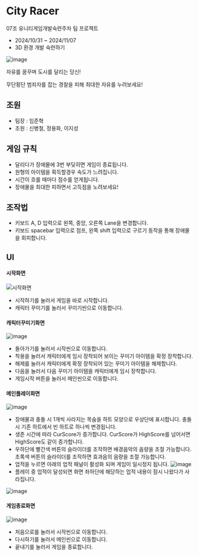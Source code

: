 # City Racer
07조 유니티게임개발숙련주차 팀 프로젝트

 - 2024/10/31 ~ 2024/11/07
 - 3D 환경 개발 숙련하기
   
 ![image](https://github.com/user-attachments/assets/155819dc-5a5b-4c7f-9163-dbaf83453b7a)

 
 자유를 꿈꾸며 도시를 달리는 당신!
 
 무단횡단 범죄자를 잡는 경찰을 피해 최대한 자유를 누려보세요!

## 조원
 - 팀장 : 임준혁
 - 조원 : 신병철, 정용화, 이지성

## 게임 규칙
 - 달리다가 장애물에 3번 부딪히면 게임이 종료됩니다.
 - 원형의 아이템을 획득할경우 속도가 느려집니다.
 - 시간이 흐를 때마다 점수를 얻게됩니다.
 - 장애물을 최대한 피하면서 고득점을 노려보세요!

## 조작법
 - 키보드 A, D 입력으로 왼쪽, 중앙, 오른쪽 Lane을 변경합니다.
 - 키보드 spacebar 입력으로 점프, 왼쪽 shift 입력으로 구르기 동작을 통해 장애물을 회피합니다.

## UI

#### 시작화면
![시작화면](https://github.com/user-attachments/assets/8264c13e-bff9-4c37-84ca-618a4335961f)
- 시작하기를 눌러서 게임을 바로 시작합니다.
- 캐릭터 꾸미기를 눌러서 꾸미기씬으로 이동합니다.

 
#### 캐릭터꾸미기화면
![image](https://github.com/user-attachments/assets/b62ac4fe-dfee-43b3-8f13-fe36b27233cc)
- 돌아가기를 눌러서 시작씬으로 이동합니다.
- 착용을 눌러서 캐릭터에게 임시 장착되어 보이는 꾸미기 아이템을 확정 장착합니다.
- 해제를 눌러서 캐릭터에게 확정 장착되어 있는 꾸미기 아이템을 해제합니다.
- 다음을 눌러서 다음 꾸미기 아이템을 캐릭터에게 임시 장착합니다.
- 게임시작 버튼을 눌러서 메인씬으로 이동합니다.

 
#### 메인플레이화면
![image](https://github.com/user-attachments/assets/398e74ab-8ad5-4c23-a205-b8869c86ec34)
- 장애물과 충돌 시 1개씩 사라지는 목숨을 하트 모양으로 우상단에 표시합니다. 충돌 시 기존 하트에서 빈 하트로 하나씩 변경됩니다.
- 생존 시간에 따라 CurScore가 증가합니다. CurScore가 HighScore를 넘어서면 HighScore도 같이 증가합니다.
- 우하단에 빨간색 버튼의 슬라이더를 조작하면 배경음악의 음량을 조절 가능합니다. 초록색 버튼의 슬라이더를 조작하면 효과음의 음량을 조절 가능합니다.
-  업적을 누르면 아래의 업적 패널이 활성화 되며 게임이 일시정지 됩니다.
![image](https://github.com/user-attachments/assets/6629f06f-7c5b-4ae7-804d-bc8053432c52)
- 플레이 중 업적이 달성되면 화면 좌하단에 해당하는 업적 내용이 잠시 나왔다가 사라집니다.
 
![image](https://github.com/user-attachments/assets/0b4dbd11-a105-4aa8-8529-eee43266e00f)

 
#### 게임종료화면
![image](https://github.com/user-attachments/assets/03e191d6-f72b-4dd7-a322-61a55e867885)
- 처음으로를 눌러서 시작씬으로 이동합니다.
- 다시하기를 눌러서 메인씬으로 이동합니다.
- 끝내기를 눌러서 게임을 종료합니다.
